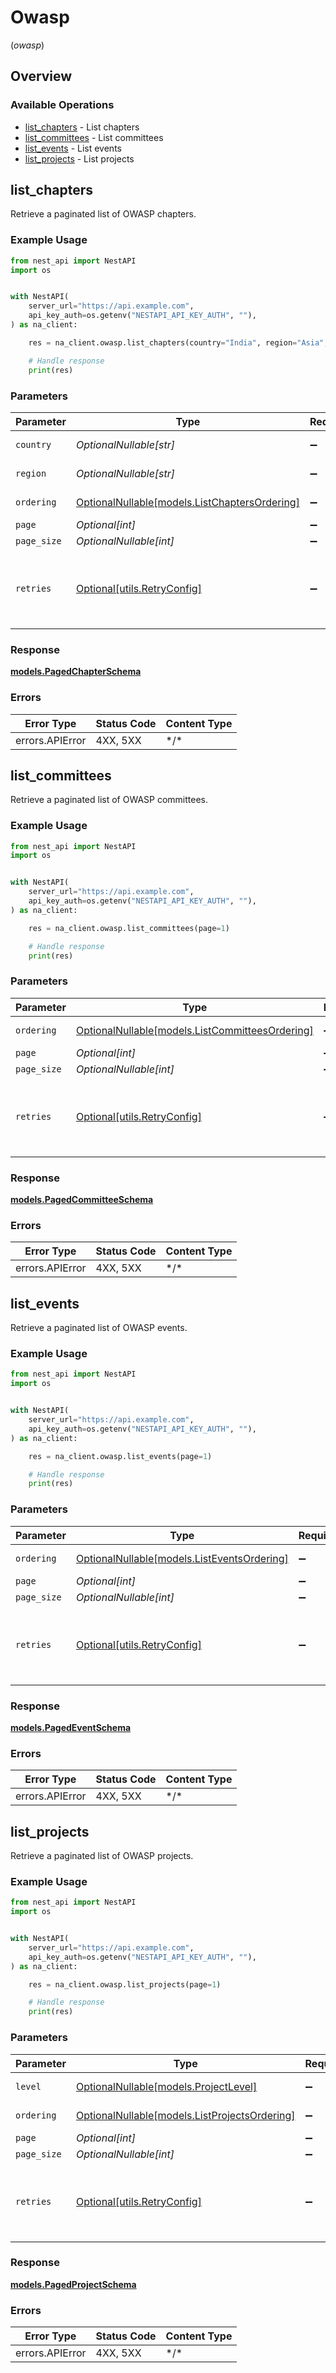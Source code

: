 # Owasp
(*owasp*)

## Overview

### Available Operations

* [list_chapters](#list_chapters) - List chapters
* [list_committees](#list_committees) - List committees
* [list_events](#list_events) - List events
* [list_projects](#list_projects) - List projects

## list_chapters

Retrieve a paginated list of OWASP chapters.

### Example Usage

<!-- UsageSnippet language="python" operationID="list_chapters" method="get" path="/api/v1/owasp/chapters/" -->
```python
from nest_api import NestAPI
import os


with NestAPI(
    server_url="https://api.example.com",
    api_key_auth=os.getenv("NESTAPI_API_KEY_AUTH", ""),
) as na_client:

    res = na_client.owasp.list_chapters(country="India", region="Asia", page=1)

    # Handle response
    print(res)

```

### Parameters

| Parameter                                                                             | Type                                                                                  | Required                                                                              | Description                                                                           | Example                                                                               |
| ------------------------------------------------------------------------------------- | ------------------------------------------------------------------------------------- | ------------------------------------------------------------------------------------- | ------------------------------------------------------------------------------------- | ------------------------------------------------------------------------------------- |
| `country`                                                                             | *OptionalNullable[str]*                                                               | :heavy_minus_sign:                                                                    | Country of the chapter                                                                | India                                                                                 |
| `region`                                                                              | *OptionalNullable[str]*                                                               | :heavy_minus_sign:                                                                    | Region of the chapter                                                                 | Asia                                                                                  |
| `ordering`                                                                            | [OptionalNullable[models.ListChaptersOrdering]](../../models/listchaptersordering.md) | :heavy_minus_sign:                                                                    | Ordering field                                                                        |                                                                                       |
| `page`                                                                                | *Optional[int]*                                                                       | :heavy_minus_sign:                                                                    | N/A                                                                                   |                                                                                       |
| `page_size`                                                                           | *OptionalNullable[int]*                                                               | :heavy_minus_sign:                                                                    | N/A                                                                                   |                                                                                       |
| `retries`                                                                             | [Optional[utils.RetryConfig]](../../models/utils/retryconfig.md)                      | :heavy_minus_sign:                                                                    | Configuration to override the default retry behavior of the client.                   |                                                                                       |

### Response

**[models.PagedChapterSchema](../../models/pagedchapterschema.md)**

### Errors

| Error Type      | Status Code     | Content Type    |
| --------------- | --------------- | --------------- |
| errors.APIError | 4XX, 5XX        | \*/\*           |

## list_committees

Retrieve a paginated list of OWASP committees.

### Example Usage

<!-- UsageSnippet language="python" operationID="list_committees" method="get" path="/api/v1/owasp/committees/" -->
```python
from nest_api import NestAPI
import os


with NestAPI(
    server_url="https://api.example.com",
    api_key_auth=os.getenv("NESTAPI_API_KEY_AUTH", ""),
) as na_client:

    res = na_client.owasp.list_committees(page=1)

    # Handle response
    print(res)

```

### Parameters

| Parameter                                                                                 | Type                                                                                      | Required                                                                                  | Description                                                                               |
| ----------------------------------------------------------------------------------------- | ----------------------------------------------------------------------------------------- | ----------------------------------------------------------------------------------------- | ----------------------------------------------------------------------------------------- |
| `ordering`                                                                                | [OptionalNullable[models.ListCommitteesOrdering]](../../models/listcommitteesordering.md) | :heavy_minus_sign:                                                                        | Ordering field                                                                            |
| `page`                                                                                    | *Optional[int]*                                                                           | :heavy_minus_sign:                                                                        | N/A                                                                                       |
| `page_size`                                                                               | *OptionalNullable[int]*                                                                   | :heavy_minus_sign:                                                                        | N/A                                                                                       |
| `retries`                                                                                 | [Optional[utils.RetryConfig]](../../models/utils/retryconfig.md)                          | :heavy_minus_sign:                                                                        | Configuration to override the default retry behavior of the client.                       |

### Response

**[models.PagedCommitteeSchema](../../models/pagedcommitteeschema.md)**

### Errors

| Error Type      | Status Code     | Content Type    |
| --------------- | --------------- | --------------- |
| errors.APIError | 4XX, 5XX        | \*/\*           |

## list_events

Retrieve a paginated list of OWASP events.

### Example Usage

<!-- UsageSnippet language="python" operationID="list_events" method="get" path="/api/v1/owasp/events/" -->
```python
from nest_api import NestAPI
import os


with NestAPI(
    server_url="https://api.example.com",
    api_key_auth=os.getenv("NESTAPI_API_KEY_AUTH", ""),
) as na_client:

    res = na_client.owasp.list_events(page=1)

    # Handle response
    print(res)

```

### Parameters

| Parameter                                                                         | Type                                                                              | Required                                                                          | Description                                                                       |
| --------------------------------------------------------------------------------- | --------------------------------------------------------------------------------- | --------------------------------------------------------------------------------- | --------------------------------------------------------------------------------- |
| `ordering`                                                                        | [OptionalNullable[models.ListEventsOrdering]](../../models/listeventsordering.md) | :heavy_minus_sign:                                                                | Ordering field                                                                    |
| `page`                                                                            | *Optional[int]*                                                                   | :heavy_minus_sign:                                                                | N/A                                                                               |
| `page_size`                                                                       | *OptionalNullable[int]*                                                           | :heavy_minus_sign:                                                                | N/A                                                                               |
| `retries`                                                                         | [Optional[utils.RetryConfig]](../../models/utils/retryconfig.md)                  | :heavy_minus_sign:                                                                | Configuration to override the default retry behavior of the client.               |

### Response

**[models.PagedEventSchema](../../models/pagedeventschema.md)**

### Errors

| Error Type      | Status Code     | Content Type    |
| --------------- | --------------- | --------------- |
| errors.APIError | 4XX, 5XX        | \*/\*           |

## list_projects

Retrieve a paginated list of OWASP projects.

### Example Usage

<!-- UsageSnippet language="python" operationID="list_projects" method="get" path="/api/v1/owasp/projects/" -->
```python
from nest_api import NestAPI
import os


with NestAPI(
    server_url="https://api.example.com",
    api_key_auth=os.getenv("NESTAPI_API_KEY_AUTH", ""),
) as na_client:

    res = na_client.owasp.list_projects(page=1)

    # Handle response
    print(res)

```

### Parameters

| Parameter                                                                             | Type                                                                                  | Required                                                                              | Description                                                                           |
| ------------------------------------------------------------------------------------- | ------------------------------------------------------------------------------------- | ------------------------------------------------------------------------------------- | ------------------------------------------------------------------------------------- |
| `level`                                                                               | [OptionalNullable[models.ProjectLevel]](../../models/projectlevel.md)                 | :heavy_minus_sign:                                                                    | Level of the project                                                                  |
| `ordering`                                                                            | [OptionalNullable[models.ListProjectsOrdering]](../../models/listprojectsordering.md) | :heavy_minus_sign:                                                                    | Ordering field                                                                        |
| `page`                                                                                | *Optional[int]*                                                                       | :heavy_minus_sign:                                                                    | N/A                                                                                   |
| `page_size`                                                                           | *OptionalNullable[int]*                                                               | :heavy_minus_sign:                                                                    | N/A                                                                                   |
| `retries`                                                                             | [Optional[utils.RetryConfig]](../../models/utils/retryconfig.md)                      | :heavy_minus_sign:                                                                    | Configuration to override the default retry behavior of the client.                   |

### Response

**[models.PagedProjectSchema](../../models/pagedprojectschema.md)**

### Errors

| Error Type      | Status Code     | Content Type    |
| --------------- | --------------- | --------------- |
| errors.APIError | 4XX, 5XX        | \*/\*           |